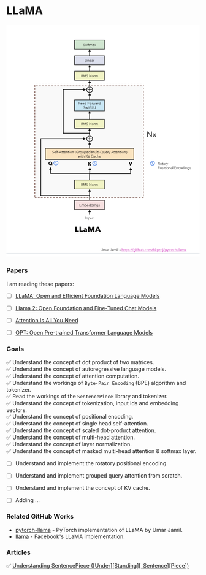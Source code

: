 # **LLaMA**
![](llama.png)


### **Papers**  
I am reading these papers:
- [ ] [LLaMA: Open and Efficient Foundation Language Models](https://ai.meta.com/research/publications/llama-open-and-efficient-foundation-language-models/)
- [ ] [Llama 2: Open Foundation and Fine-Tuned Chat Models](https://ai.meta.com/research/publications/llama-2-open-foundation-and-fine-tuned-chat-models/)
- [ ] [Attention Is All You Need](https://arxiv.org/abs/1706.03762)
- [ ] [OPT: Open Pre-trained Transformer Language Models](https://arxiv.org/abs/2205.01068)


### **Goals**
✅ Understand the concept of dot product of two matrices.   
✅ Understand the concept of autoregressive language models.  
✅ Understand the concept of attention computation.  
✅ Understand the workings of `Byte-Pair Encoding` (BPE) algorithm and tokenizer.   
✅ Read the workings of the `SentencePiece` library and tokenizer.  
✅ Understand the concept of tokenization, input ids and embedding vectors.  
✅ Understand the concept of positional encoding.  
✅ Understand the concept of single head self-attention.  
✅ Understand the concept of scaled dot-product attention.  
✅ Understand the concept of multi-head attention.  
✅ Understand the concept of layer normalization.  
✅ Understand the concept of masked multi-head attention & softmax layer.
- [ ] Understand and implement the rotatory positional encoding.  
- [ ] Understand and implement grouped query attention from scratch.  
- [ ] Understand and implement the concept of KV cache.  
- [ ] Adding ...


### **Related GitHub Works**
- [pytorch-llama](https://github.com/hkproj/pytorch-llama/tree/main) - PyTorch implementation of LLaMA by Umar Jamil.
- [llama](https://github.com/facebookresearch/llama) - Facebook's LLaMA implementation.

### **Articles**
✅ [Understanding SentencePiece ([Under][Standing][_Sentence][Piece])](https://colabdoge.medium.com/understanding-sentencepiece-under-standing-sentence-piece-ac8da59f6b08)
